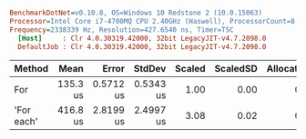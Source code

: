 ``` ini

BenchmarkDotNet=v0.10.8, OS=Windows 10 Redstone 2 (10.0.15063)
Processor=Intel Core i7-4700MQ CPU 2.40GHz (Haswell), ProcessorCount=8
Frequency=2338339 Hz, Resolution=427.6540 ns, Timer=TSC
  [Host]     : Clr 4.0.30319.42000, 32bit LegacyJIT-v4.7.2098.0
  DefaultJob : Clr 4.0.30319.42000, 32bit LegacyJIT-v4.7.2098.0


```
 |     Method |     Mean |     Error |    StdDev | Scaled | ScaledSD | Allocated |
 |----------- |---------:|----------:|----------:|-------:|---------:|----------:|
 |        For | 135.3 us | 0.5712 us | 0.5343 us |   1.00 |     0.00 |       0 B |
 | 'For each' | 416.8 us | 2.8199 us | 2.4997 us |   3.08 |     0.02 |       0 B |

